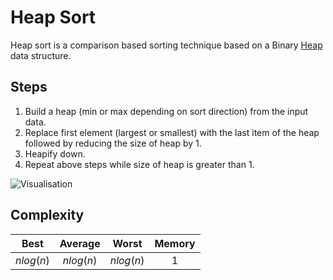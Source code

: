 # Heap Sort

Heap sort is a comparison based sorting technique based on a Binary [Heap](../../../data-structures/heap/) data structure.

## Steps

1. Build a heap (min or max depending on sort direction) from the input data.
2. Replace first element (largest or smallest) with the last item of the heap followed by reducing the size of heap by 1.
3. Heapify down.
4. Repeat above steps while size of heap is greater than 1.


![Visualisation](https://upload.wikimedia.org/wikipedia/commons/f/fe/Heap_sort_example.gif)


## Complexity

| Best | Average | Worst | Memory |
|:----:|:-------:|:-----:| :----: |
| $nlog(n)$ | $nlog(n)$ | $nlog(n)$ | $1$ |